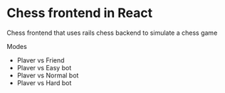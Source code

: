 # Chess frontend in React

Chess frontend that uses rails chess backend to simulate a chess game

Modes

- Plaver vs Friend
- Plaver vs Easy bot
- Plaver vs Normal bot
- Plaver vs Hard bot